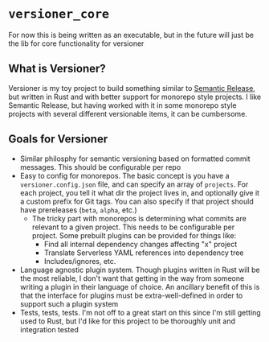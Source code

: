# `versioner_core`

For now this is being written as an executable, but in the future will just be
the lib for core functionality for versioner

## What is Versioner?

Versioner is my toy project to build something similar to [Semantic Release](https://semantic-release.gitbook.io/semantic-release/),
but written in Rust and with better support for monorepo style projects. I
like Semantic Release, but having worked with it in some monorepo style projects
with several different versionable items, it can be cumbersome.

## Goals for Versioner

- Similar philosphy for semantic versioning based on formatted commit messages.
  This should be configurable per repo
- Easy to config for monorepos. The basic concept is you have a `versioner.config.json`
  file, and can specify an array of `projects`. For each project, you tell it
  what dir the project lives in, and optionally give it a custom prefix for Git
  tags. You can also specify if that project should have prereleases (`beta`,
  `alpha`, etc.)
  - The tricky part with monorepos is determining what commits are relevant to a
    given project. This needs to be configurable per project. Some prebuilt plugins
    can be provided for things like:
    - Find all internal dependency changes affecting "x" project
    - Translate Serverless YAML references into dependency tree
    - Includes/ignores, etc.
- Language agnostic plugin system. Though plugins written in Rust will be the
  most reliable, I don't want that getting in the way from someone writing a plugin
  in their language of choice. An ancillary benefit of this is that the interface
  for plugins must be extra-well-defined in order to support such a plugin system
- Tests, tests, tests. I'm not off to a great start on this since I'm still getting
  used to Rust, but I'd like for this project to be thoroughly unit and integration
  tested
